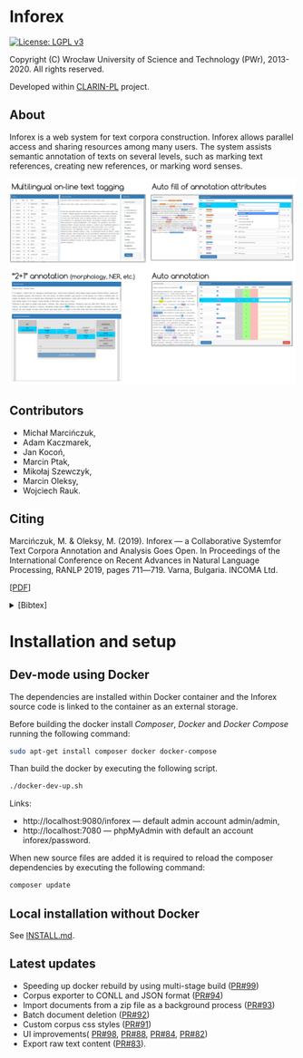 Inforex
=======

[![License: LGPL v3](https://img.shields.io/badge/License-LGPL%20v3-blue.svg)](https://www.gnu.org/licenses/lgpl-3.0)

Copyright (C) Wrocław University of Science and Technology (PWr), 2013-2020. 
All rights reserved.

Developed within [CLARIN-PL](http://clarin-pl.eu/) project.

About
-----

Inforex is a web system for text corpora construction. 
Inforex allows parallel access and sharing resources among many users. 
The system assists semantic annotation of texts on several levels, 
such as marking text references, creating new references, or marking word senses.

![Inforex](gfx/inforex_screens_collage.png)

Contributors
------------
* Michał Marcińczuk,
* Adam Kaczmarek,
* Jan Kocoń,
* Marcin Ptak,
* Mikołaj Szewczyk,
* Marcin Oleksy,
* Wojciech Rauk.


Citing
------


Marcińczuk, M. & Oleksy, M. (2019). Inforex — a Collaborative Systemfor Text Corpora Annotation and Analysis Goes Open. In Proceedings of the International Conference on Recent Advances in Natural Language Processing, RANLP 2019, pages 711―719. Varna, Bulgaria. INCOMA Ltd.

\[[PDF](https://www.researchgate.net/publication/335402187_Inforex_-_a_Collaborative_System_for_Text_Corpora_Annotation_and_Analysis_Goes_Open)\]

<details><summary>[Bibtex]</summary>
<p>

```
@inproceedings{marcinczuk-oleksy-2019-inforex,
    title     = "{I}nforex {---} a Collaborative Systemfor Text Corpora Annotation and Analysis Goes Open",
    author    = "Marci{\'n}czuk, Micha{\l}  and
                Oleksy, Marcin",
    booktitle = "Proceedings of the International Conference on Recent Advances in Natural Language Processing (RANLP 2019)",
    month     = sep,
    year      = "2019",
    address   = "Varna, Bulgaria",
    publisher = "INCOMA Ltd.",
    url       = "https://www.aclweb.org/anthology/R19-1083",
    doi       = "10.26615/978-954-452-056-4_083",
    pages     = "711--719",
}
```   
</p>
</details>

Installation and setup
======================

Dev-mode using Docker
---------------------

The dependencies are installed within Docker container 
and the Inforex source code is linked to the container as an external storage. 

Before building the docker install *Composer*, *Docker* and *Docker Compose* running the following command:

```bash
sudo apt-get install composer docker docker-compose
```
Than build the docker by executing the following script. 

```bash
./docker-dev-up.sh
```

Links:
* http://localhost:9080/inforex — default admin account admin/admin,
* http://localhost:7080 — phpMyAdmin with default an account inforex/password.   

When new source files are added it is required to reload the composer dependencies 
by executing the following command:

```bash
composer update
```

Local installation without Docker
---------------------------------

See [INSTALL.md](INSTALL.md).


Latest updates
---------------------------------
* Speeding up docker rebuild by using multi-stage build ([PR#99](https://github.com/CLARIN-PL/Inforex/pull/99))
* Corpus exporter to CONLL and JSON format ([PR#94](https://github.com/CLARIN-PL/Inforex/pull/94))
* Import documents from a zip file as a background process ([PR#93](https://github.com/CLARIN-PL/Inforex/pull/93))
* Batch document deletion ([PR#92](https://github.com/CLARIN-PL/Inforex/pull/92))
* Custom corpus css styles ([PR#91](https://github.com/CLARIN-PL/Inforex/pull/91))
* UI improvements(
[PR#98](https://github.com/CLARIN-PL/Inforex/pull/98),
[PR#88](https://github.com/CLARIN-PL/Inforex/pull/88), 
[PR#84](https://github.com/CLARIN-PL/Inforex/pull/84),
[PR#82](https://github.com/CLARIN-PL/Inforex/pull/82))
* Export raw text content ([PR#83](https://github.com/CLARIN-PL/Inforex/pull/83)).